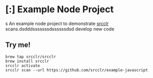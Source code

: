 # [:] Example Node Project
s
An example node project to demonstrate [srcclr](https://www.srcclr.com) scans.dsdddsssssssdssssssdsd develop new code

## Try me!

```
brew tap srcclr/srcclr
brew install srcclr
srcclr activate
srcclr scan --url https://github.com/srcclr/example-javascript
```

